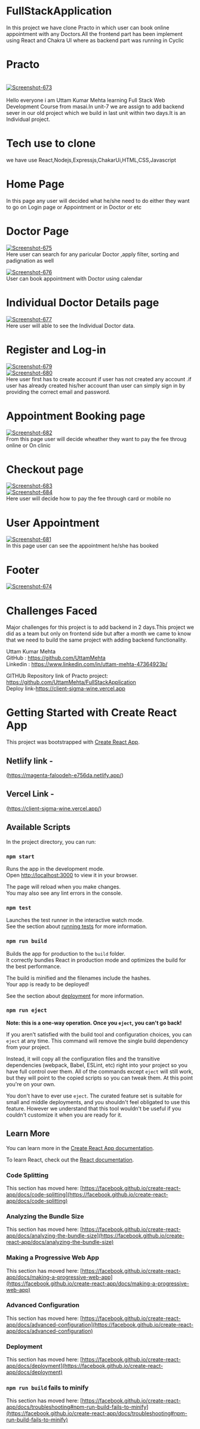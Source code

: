 # FullStackApplication

In this project we have clone Practo in which user can book online appointment with any Doctors.All the frontend part has been implement using React and Chakra UI where as backend part was running in Cyclic

# Practo

<br/>
<a href="https://ibb.co/rMBCqbN"><img src="https://i.ibb.co/ctWGRbV/Screenshot-673.png" alt="Screenshot-673" border="0"></a>
<br/><br/>
Hello everyone i am Uttam Kumar Mehta learning Full Stack Web Development Course from masai.In unit-7 we are assign to add backend sever in our old project which we build in last unit within two days.It is an Individual project.

# Tech use to clone
we have use React,Nodejs,Expressjs,ChakarUi,HTML,CSS,Javascript

# Home Page
In this page any user will decided what he/she need to do either they want to go on Login page or Appointment or in Doctor or etc<br/>


# Doctor Page

<a href="https://ibb.co/LNxWTT9"><img src="https://i.ibb.co/418Gbb4/Screenshot-675.png" alt="Screenshot-675" border="0"></a><br/>
Here user can search for any paricular Doctor ,apply filter, sorting and padignation as well<br/>

<a href="https://ibb.co/jyw4Qb8"><img src="https://i.ibb.co/2vMKCWF/Screenshot-676.png" alt="Screenshot-676" border="0"></a><br/>
User can book appointment with Doctor using calendar<br/>



# Individual Doctor Details page
<a href="https://ibb.co/SrM4BPn"><img src="https://i.ibb.co/HdbfqVz/Screenshot-677.png" alt="Screenshot-677" border="0"></a><br/>
Here user will able to see the Individual Doctor data.<br/>



# Register and Log-in
<a href="https://ibb.co/QrPX18N"><img src="https://i.ibb.co/r4xv1b6/Screenshot-679.png" alt="Screenshot-679" border="0"></a><br/>
<a href="https://ibb.co/JKNxKqr"><img src="https://i.ibb.co/g3Gv3dt/Screenshot-680.png" alt="Screenshot-680" border="0"></a><br/>
Here user first has to create account if user has not created any account .if user has already created his/her account than user can simply sign in by providing the correct email and password. <br/>


# Appointment Booking page
<a href="https://ibb.co/Hh5mPWw"><img src="https://i.ibb.co/qJTbgtq/Screenshot-682.png" alt="Screenshot-682" border="0"></a><br/>
From this page user will decide wheather they want to pay the fee throug online or On clinic <br/>


# Checkout page
<a href="https://ibb.co/yq5D1kD"><img src="https://i.ibb.co/QMnZRHZ/Screenshot-683.png" alt="Screenshot-683" border="0"></a> <br/>
<a href="https://ibb.co/4Zfk88h"><img src="https://i.ibb.co/rGt9xxD/Screenshot-684.png" alt="Screenshot-684" border="0"></a> <br/>
Here user will decide how to pay the fee through card or mobile no

# User Appointment 
<a href="https://ibb.co/yVKn192"><img src="https://i.ibb.co/ZNv6Pj9/Screenshot-681.png" alt="Screenshot-681" border="0"></a><br/>
In this page user can see the appointment he/she has booked<br/>

# Footer

<a href="https://ibb.co/qj2d94b"><img src="https://i.ibb.co/mTPGtYQ/Screenshot-674.png" alt="Screenshot-674" border="0"></a><br/>


# Challenges Faced

Major challenges for this project is to add backend in 2 days.This project we did as a team but only on frontend side but after a month we came to know that we need to build the same project with adding backend functionality.

Uttam Kumar Mehta <br/>
GitHub : https://github.com/UttamMehta <br/>
Linkedin : https://www.linkedin.com/in/uttam-mehta-47364923b/ <br/>

GITHUb Repository link of Practo project: https://github.com/UttamMehta/FullStackApplication <br/>
Deploy link-https://client-sigma-wine.vercel.app<br/>


# Getting Started with Create React App

This project was bootstrapped with [Create React App](https://github.com/facebook/create-react-app).

## Netlify link -

(https://magenta-faloodeh-e756da.netlify.app/)

## Vercel Link -

(https://client-sigma-wine.vercel.app/)

## Available Scripts

In the project directory, you can run:

### `npm start`

Runs the app in the development mode.\
Open [http://localhost:3000](http://localhost:3000) to view it in your browser.

The page will reload when you make changes.\
You may also see any lint errors in the console.

### `npm test`

Launches the test runner in the interactive watch mode.\
See the section about [running tests](https://facebook.github.io/create-react-app/docs/running-tests) for more information.

### `npm run build`

Builds the app for production to the `build` folder.\
It correctly bundles React in production mode and optimizes the build for the best performance.

The build is minified and the filenames include the hashes.\
Your app is ready to be deployed!

See the section about [deployment](https://facebook.github.io/create-react-app/docs/deployment) for more information.

### `npm run eject`

**Note: this is a one-way operation. Once you `eject`, you can't go back!**

If you aren't satisfied with the build tool and configuration choices, you can `eject` at any time. This command will remove the single build dependency from your project.

Instead, it will copy all the configuration files and the transitive dependencies (webpack, Babel, ESLint, etc) right into your project so you have full control over them. All of the commands except `eject` will still work, but they will point to the copied scripts so you can tweak them. At this point you're on your own.

You don't have to ever use `eject`. The curated feature set is suitable for small and middle deployments, and you shouldn't feel obligated to use this feature. However we understand that this tool wouldn't be useful if you couldn't customize it when you are ready for it.

## Learn More

You can learn more in the [Create React App documentation](https://facebook.github.io/create-react-app/docs/getting-started).

To learn React, check out the [React documentation](https://reactjs.org/).

### Code Splitting

This section has moved here: [https://facebook.github.io/create-react-app/docs/code-splitting](https://facebook.github.io/create-react-app/docs/code-splitting)

### Analyzing the Bundle Size

This section has moved here: [https://facebook.github.io/create-react-app/docs/analyzing-the-bundle-size](https://facebook.github.io/create-react-app/docs/analyzing-the-bundle-size)

### Making a Progressive Web App

This section has moved here: [https://facebook.github.io/create-react-app/docs/making-a-progressive-web-app](https://facebook.github.io/create-react-app/docs/making-a-progressive-web-app)

### Advanced Configuration

This section has moved here: [https://facebook.github.io/create-react-app/docs/advanced-configuration](https://facebook.github.io/create-react-app/docs/advanced-configuration)

### Deployment

This section has moved here: [https://facebook.github.io/create-react-app/docs/deployment](https://facebook.github.io/create-react-app/docs/deployment)

### `npm run build` fails to minify

This section has moved here: [https://facebook.github.io/create-react-app/docs/troubleshooting#npm-run-build-fails-to-minify](https://facebook.github.io/create-react-app/docs/troubleshooting#npm-run-build-fails-to-minify)
